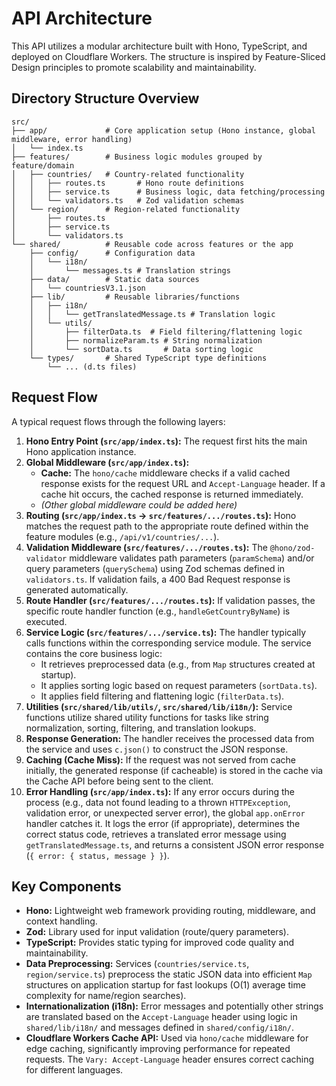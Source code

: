 # API Architecture

This API utilizes a modular architecture built with Hono, TypeScript, and deployed on Cloudflare Workers. The structure is inspired by Feature-Sliced Design principles to promote scalability and maintainability.

## Directory Structure Overview

```
src/
├── app/             # Core application setup (Hono instance, global middleware, error handling)
│   └── index.ts
├── features/        # Business logic modules grouped by feature/domain
│   ├── countries/   # Country-related functionality
│   │   ├── routes.ts       # Hono route definitions
│   │   ├── service.ts      # Business logic, data fetching/processing
│   │   └── validators.ts   # Zod validation schemas
│   └── region/      # Region-related functionality
│       ├── routes.ts
│       ├── service.ts
│       └── validators.ts
└── shared/          # Reusable code across features or the app
    ├── config/      # Configuration data
    │   └── i18n/
    │       └── messages.ts # Translation strings
    ├── data/        # Static data sources
    │   └── countriesV3.1.json
    ├── lib/         # Reusable libraries/functions
    │   ├── i18n/
    │   │   └── getTranslatedMessage.ts # Translation logic
    │   └── utils/
    │       ├── filterData.ts  # Field filtering/flattening logic
    │       ├── normalizeParam.ts # String normalization
    │       └── sortData.ts       # Data sorting logic
    └── types/       # Shared TypeScript type definitions
        └── ... (d.ts files)
```

## Request Flow

A typical request flows through the following layers:

1.  **Hono Entry Point (`src/app/index.ts`):** The request first hits the main Hono application instance.
2.  **Global Middleware (`src/app/index.ts`):**
    - **Cache:** The `hono/cache` middleware checks if a valid cached response exists for the request URL and `Accept-Language` header. If a cache hit occurs, the cached response is returned immediately.
    - _(Other global middleware could be added here)_
3.  **Routing (`src/app/index.ts` -> `src/features/.../routes.ts`):** Hono matches the request path to the appropriate route defined within the feature modules (e.g., `/api/v1/countries/...`).
4.  **Validation Middleware (`src/features/.../routes.ts`):** The `@hono/zod-validator` middleware validates path parameters (`paramSchema`) and/or query parameters (`querySchema`) using Zod schemas defined in `validators.ts`. If validation fails, a 400 Bad Request response is generated automatically.
5.  **Route Handler (`src/features/.../routes.ts`):** If validation passes, the specific route handler function (e.g., `handleGetCountryByName`) is executed.
6.  **Service Logic (`src/features/.../service.ts`):** The handler typically calls functions within the corresponding service module. The service contains the core business logic:
    - It retrieves preprocessed data (e.g., from `Map` structures created at startup).
    - It applies sorting logic based on request parameters (`sortData.ts`).
    - It applies field filtering and flattening logic (`filterData.ts`).
7.  **Utilities (`src/shared/lib/utils/`, `src/shared/lib/i18n/`):** Service functions utilize shared utility functions for tasks like string normalization, sorting, filtering, and translation lookups.
8.  **Response Generation:** The handler receives the processed data from the service and uses `c.json()` to construct the JSON response.
9.  **Caching (Cache Miss):** If the request was not served from cache initially, the generated response (if cacheable) is stored in the cache via the Cache API before being sent to the client.
10. **Error Handling (`src/app/index.ts`):** If any error occurs during the process (e.g., data not found leading to a thrown `HTTPException`, validation error, or unexpected server error), the global `app.onError` handler catches it. It logs the error (if appropriate), determines the correct status code, retrieves a translated error message using `getTranslatedMessage.ts`, and returns a consistent JSON error response (`{ error: { status, message } }`).

## Key Components

- **Hono:** Lightweight web framework providing routing, middleware, and context handling.
- **Zod:** Library used for input validation (route/query parameters).
- **TypeScript:** Provides static typing for improved code quality and maintainability.
- **Data Preprocessing:** Services (`countries/service.ts`, `region/service.ts`) preprocess the static JSON data into efficient `Map` structures on application startup for fast lookups (O(1) average time complexity for name/region searches).
- **Internationalization (i18n):** Error messages and potentially other strings are translated based on the `Accept-Language` header using logic in `shared/lib/i18n/` and messages defined in `shared/config/i18n/`.
- **Cloudflare Workers Cache API:** Used via `hono/cache` middleware for edge caching, significantly improving performance for repeated requests. The `Vary: Accept-Language` header ensures correct caching for different languages.
